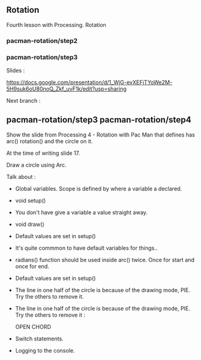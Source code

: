 Rotation
------------------

Fourth lesson with Processing.  Rotation
### pacman-rotation/step2
### pacman-rotation/step3

Slides :

https://docs.google.com/presentation/d/1_WjG-evXEFjTYoWe2M-5H9suk6oU80noQ_Zkf_uvF1k/edit?usp=sharing

Next branch :

pacman-rotation/step3
pacman-rotation/step4
---
Show the slide from Processing 4 - Rotation with Pac Man that defines has arc() rotation() and the circle on it.

At the time of writing slide 17.

Draw a circle using Arc.

Talk about :

- Global variables.  Scope is defined by where a variable a declared.
- void setup()
- You don't have give a variable a value straight away.
- void draw()

- Default values are set in setup()
- It's quite commmon to have default variables for things..

- radians() function should be used inside arc() twice.  Once for start and once for end.

- Default values are set in setup()
- The line in one half of the circle is because of the drawing mode, PIE.  Try the others to remove it.
- The line in one half of the circle is because of the drawing mode, PIE.  Try the others to remove it :

	OPEN
	CHORD
- Switch statements.
- Logging to the console.

	
